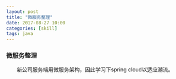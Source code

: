 ```yaml
---
layout: post
title: "微服务整理"
date: 2017-08-27 10:00
categories: [skill]
tags: java
---
```


### 微服务整理

&emsp;&emsp;新公司服务端用微服务架构，因此学习下spring cloud以适应潮流。
